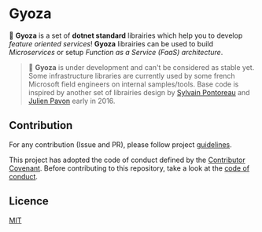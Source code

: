 # Gyoza
🥟 **Gyoza** is a set of **dotnet standard** librairies which help you to develop *feature oriented services*! **Gyoza** librairies can be used to build *Microservices* or setup *Function as a Service (FaaS) architecture*.

> 🚧 **Gyoza** is under development and can't be considered as stable yet. Some infrastructure libraries are currently used by some french Microsoft field engineers on internal samples/tools. Base code is inspired by another set of librairies design by [Sylvain Pontoreau](https://twitter.com/spontoreau) and [Julien Pavon](https://twitter.com/JulienPavon) early in 2016.

## Contribution
For any contribution (Issue and PR), please follow project [guidelines](CONTRIBUTING.md).

This project has adopted the code of conduct defined by the [Contributor Covenant](https://www.contributor-covenant.org/). Before contributing to this repository, take a look at the [code of conduct](CODE_OF_CONDUCT.md).

## Licence
[MIT](LICENSE)
